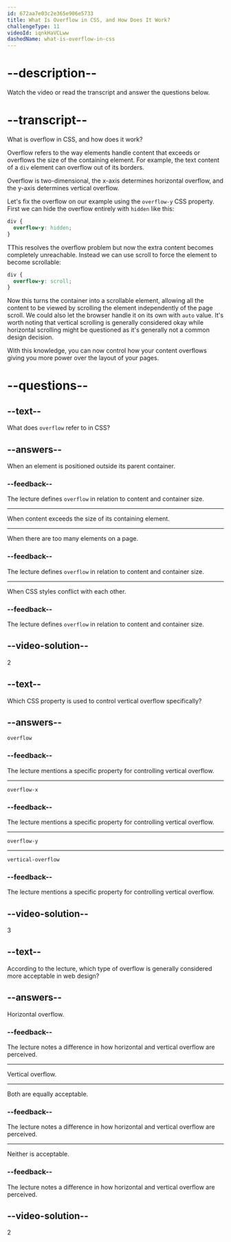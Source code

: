 ```yaml
---
id: 672aa7e03c2e365e906e5733
title: What Is Overflow in CSS, and How Does It Work?
challengeType: 11
videoId: iqnkHaVCLww
dashedName: what-is-overflow-in-css
---
```


# --description--

Watch the video or read the transcript and answer the questions below.

# --transcript--

What is overflow in CSS, and how does it work?

Overflow refers to the way elements handle content that exceeds or overflows the size of the containing element. For example, the text content of a `div` element can overflow out of its borders.

Overflow is two-dimensional, the x-axis determines horizontal overflow, and the y-axis determines vertical overflow. 

Let's fix the overflow on our example using the `overflow-y` CSS property. First we can hide the overflow entirely with `hidden` like this: 

```css
div {
  overflow-y: hidden;
}
```

TThis resolves the overflow problem but now the extra content becomes completely unreachable. Instead we can use scroll to force the element to become scrollable:
  
```css
div {
  overflow-y: scroll;
}
```

Now this turns the container into a scrollable element, allowing all the content to be viewed by scrolling the element independently of the page scroll. We could also let the browser handle it on its own with `auto` value. It's worth noting that vertical scrolling is generally considered okay while horizontal scrolling might be questioned as it's generally not a common design decision.

With this knowledge, you can now control how your content overflows giving you more power over the layout of your pages.

# --questions--

## --text--

What does `overflow` refer to in CSS? 

## --answers--

When an element is positioned outside its parent container.

### --feedback--

The lecture defines `overflow` in relation to content and container size.

---

When content exceeds the size of its containing element.

---

When there are too many elements on a page.

### --feedback--

The lecture defines `overflow` in relation to content and container size.

---

When CSS styles conflict with each other.

### --feedback--

The lecture defines `overflow` in relation to content and container size.

## --video-solution--

2

## --text--

Which CSS property is used to control vertical overflow specifically?

## --answers--

`overflow`

### --feedback--

The lecture mentions a specific property for controlling vertical overflow.

---

`overflow-x`

### --feedback--

The lecture mentions a specific property for controlling vertical overflow.

---

`overflow-y`

---

`vertical-overflow`

### --feedback--

The lecture mentions a specific property for controlling vertical overflow.

## --video-solution--

3

## --text--

According to the lecture, which type of overflow is generally considered more acceptable in web design?

## --answers--

Horizontal overflow.

### --feedback--

The lecture notes a difference in how horizontal and vertical overflow are perceived.

---

Vertical overflow.

---

Both are equally acceptable.

### --feedback--

The lecture notes a difference in how horizontal and vertical overflow are perceived.

---

Neither is acceptable.

### --feedback--

The lecture notes a difference in how horizontal and vertical overflow are perceived.

## --video-solution--

2
